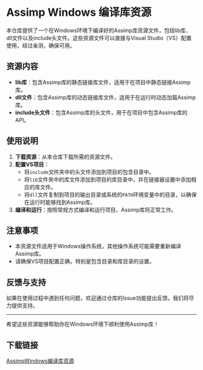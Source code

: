# Assimp Windows 编译库资源

本仓库提供了一个在Windows环境下编译好的Assimp库资源文件，包括lib库、dll文件以及include头文件。这些资源文件可以直接与Visual Studio（VS）配置使用，经过亲测，确保可用。

## 资源内容

- **lib库**：包含Assimp库的静态链接库文件，适用于在项目中静态链接Assimp库。
- **dll文件**：包含Assimp库的动态链接库文件，适用于在运行时动态加载Assimp库。
- **include头文件**：包含Assimp库的头文件，用于在项目中包含Assimp库的API。

## 使用说明

1. **下载资源**：从本仓库下载所需的资源文件。
2. **配置VS项目**：
   - 将`include`文件夹中的头文件添加到项目的包含目录中。
   - 将`lib`文件夹中的库文件添加到项目的库目录中，并在链接器设置中添加相应的库文件。
   - 将`dll`文件复制到项目的输出目录或系统的`PATH`环境变量中的目录，以确保在运行时能够找到Assimp库。
3. **编译和运行**：按照常规方式编译和运行项目，Assimp库将正常工作。

## 注意事项

- 本资源文件适用于Windows操作系统，其他操作系统可能需要重新编译Assimp库。
- 请确保VS项目配置正确，特别是包含目录和库目录的设置。

## 反馈与支持

如果在使用过程中遇到任何问题，欢迎通过仓库的Issue功能提出反馈。我们将尽力提供支持。

---

希望这些资源能够帮助你在Windows环境下顺利使用Assimp库！

## 下载链接

[AssimpWindows编译库资源](https://pan.quark.cn/s/4122a54d8031)